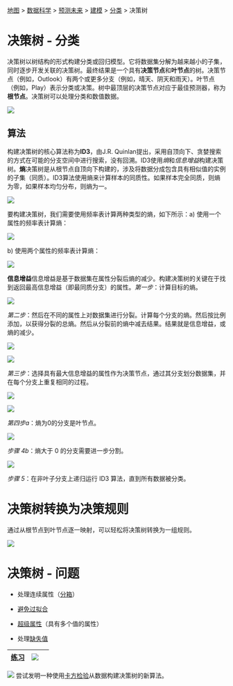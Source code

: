 [地图](data_mining_map.htm) > [数据科学](data_mining.htm) > [预测未来](predicting_the_future.htm) > [建模](modeling.htm) > [分类](classification.htm) > 决策树

# 决策树 - 分类

决策树以树结构的形式构建分类或回归模型。它将数据集分解为越来越小的子集，同时逐步开发关联的决策树。最终结果是一个具有**决策节点**和**叶节点**的树。决策节点（例如，Outlook）有两个或更多分支（例如，晴天、阴天和雨天）。叶节点（例如，Play）表示分类或决策。树中最顶层的决策节点对应于最佳预测器，称为**根节点**。决策树可以处理分类和数值数据。

![](../Images/ef25d3a41270affc6b6f53f87eaec13a.jpg)

## **算法**

构建决策树的核心算法称为**ID3**，由J.R. Quinlan提出，采用自顶向下、贪婪搜索的方式在可能的分支空间中进行搜索，没有回溯。ID3使用*熵*和*信息增益*构建决策树。**熵**决策树是从根节点自顶向下构建的，涉及将数据分成包含具有相似值的实例的子集（同质）。ID3算法使用熵来计算样本的同质性。如果样本完全同质，则熵为零，如果样本均匀分布，则熵为一。

![](../Images/546383720bd2bab50b9d4731680d1b2c.jpg)

要构建决策树，我们需要使用频率表计算两种类型的熵，如下所示：a) 使用一个属性的频率表计算熵：

![](../Images/27aad700b991c1155d60d0cffd1f4a2a.jpg)

b) 使用两个属性的频率表计算熵：

![](../Images/36cea26858ed2db6dc5fb19370618f8a.jpg)

**信息增益**信息增益是基于数据集在属性分裂后熵的减少。构建决策树的关键在于找到返回最高信息增益（即最同质分支）的属性。*第一步*：计算目标的熵。

![](../Images/5f887af353cec512033d17101594f278.jpg)

*第二步*：然后在不同的属性上对数据集进行分裂。计算每个分支的熵。然后按比例添加，以获得分裂的总熵。然后从分裂前的熵中减去结果。结果就是信息增益，或熵的减少。

![](../Images/b6a3e985ec57c450327c203016a51af5.jpg)

![](../Images/083fcb954130077562edf6383c63b866.jpg)

*第三步*：选择具有最大信息增益的属性作为决策节点，通过其分支划分数据集，并在每个分支上重复相同的过程。

![](../Images/bafab4a2065b6287b5f0718cca3e7b04.jpg)

![](../Images/2fda9792dbebef1a8c9bf8e585a523e5.jpg)

*第四步a*：熵为0的分支是叶节点。

![](../Images/1de4ae9da982d4896fd7389ad6d7dbe3.jpg)

*步骤 4b*：熵大于 0 的分支需要进一步分割。

![](../Images/52fb6e381be1f65efd92371f63365fe3.jpg)

*步骤 5*：在非叶子分支上递归运行 ID3 算法，直到所有数据被分类。

# **决策树转换为决策规则**

通过从根节点到叶节点逐一映射，可以轻松将决策树转换为一组规则。

![](../Images/f35bad0201fa364b359bcf14aa1402e1.jpg)

# **决策树 - 问题**

+   处理连续属性（[分箱](binning.htm)）

+   [避免过拟合](decision_tree_overfitting.htm)

+   [超级属性](decision_tree_super.htm)（具有多个值的属性）

+   处理[缺失值](missing_values.htm)

| [练习](decision_tree_exercise.htm) | [![](../Images/a890baab528b0ca069f7f2599c0c5e39.jpg)](datasets/Tree.txt) |  |
| --- | --- | --- |

![](../Images/04c11d11a10b9a2348a1ab8beb8ecdd8.jpg) 尝试发明一种使用[卡方检验](categorical_categorical.htm)从数据构建决策树的新算法。
